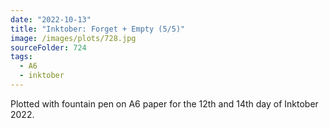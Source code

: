 ```yaml
---
date: "2022-10-13"
title: "Inktober: Forget + Empty (5/5)"
image: /images/plots/728.jpg
sourceFolder: 724
tags:
  - A6
  - inktober
---
```


Plotted with fountain pen on A6 paper for the 12th and 14th day of Inktober 2022.
